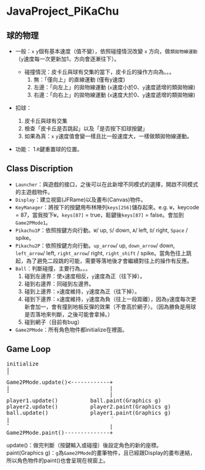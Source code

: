 # JavaProject_PiKaChu

## 球的物理

- 一般：``x`` ``y``個有基本速度（值不變），依照碰撞情況改變 ``x`` 方向，做``類拋物線運動``（`y`速度每一次更新加1，方向會逐漸往下）。
    - 碰撞情況：皮卡丘與球有交集的當下，皮卡丘的操作方向為。。。
        1. 無：「僅向上」的直線運動 (僅有y速度) 
        2. 左邊：「向左上」的拋物線運動 (``x``速度小於0、``y``速度遞增的類拋物線) 
        3. 右邊：「向右上」的拋物線運動 (``x``速度大於0、``y``速度遞增的類拋物線)
    
- 扣球：
    1. 皮卡丘與球有交集
    2. 檢查「皮卡丘是否跳起」以及「是否按下扣球按鍵」
    3. 如果為真：``x`` ``y``速度值會變一樣且比一般速度大，一樣做類拋物線運動。
    
- 功能：
    1.`R`鍵重置球的位置。
    
## Class Discription

- `Launcher`：與遊戲的接口，之後可以在此新增不同模式的選擇，開啟不同模式的主遊戲物件。  
- `Display`：建立視窗(JFRame)以及畫布(Canvas)物件。  
- `KeyManager`：將按下的按鍵用布林陣列`keys[256]`儲存起來。e.g. `W`，keycode = 87，當我按下`W`，`keys[87]` = true，鬆鍵後`keys[87]` = false。會加到`Game2PMode1`。 
- `Pikachu1P`：依照按鍵方向行動。`W`/ up, `S`/ down, `A`/ left, `D`/ right, `Space` / spike。  
- `Pikachu2P`：依照按鍵方向行動。`up_arrow`/ up, `down_arrow`/ down, `left_arrow`/ left, `right_arrow`/ right, `right_shift` / spike。當角色往上跳起，為了避免二段跳的可能，需要等落地後才會繼續對往上的操作有反應。  
- `Ball`：判斷碰撞，主要行為。。。  
    1. 碰到左邊界：使`x`速度相反，`y`速度為正（往下掉）。  
    2. 碰到右邊界：同碰到左邊界。  
    3. 碰到上邊界：`x`速度維持，`y`速度為正（往下掉）。  
    4. 碰到下邊界：`x`速度維持，`y`速度為負（往上一段距離），因為`y`速度每次更新會加一，會有撞到地板反彈的效果（不會高於網子）。（因為勝負是用球是否落地來判斷，之後可能會拿掉。）  
    5. 碰到網子（目前有bug）  
- `Game2PMode`：所有角色物件都initialize在裡面。  

## Game Loop

<pre>
initialize
|
ˇ
Game2PMode.update()<------------+     
|                               |
ˇ                               |
player1.update()          ball.paint(Graphics g)
player2.update()          player2.paint(Graphics g)
ball.update()             player1.paint(Graphics g)
|                               ＾
ˇ                               |
Game2PMode.paint()--------------+
</pre>
    
update()：做完判斷（按鍵輸入或碰撞）後設定角色的新的座標。
paint(Graphics g)：`g`為`Game2PMode`的畫筆物件，且已經跟Display的畫布連結，所以角色物件的paint()也會呈現在視窗上。 

    
    
    
    
    
    
    
